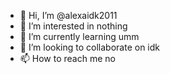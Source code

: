 - 👋 Hi, I’m @alexaidk2011
- 👀 I’m interested in nothing
- 🌱 I’m currently learning umm
- 💞️ I’m looking to collaborate on idk
- 📫 How to reach me no

<!---
alexaidk2011/alexaidk2011 is a ✨ special ✨ repository because its `README.md` (this file) appears on your GitHub profile.
You can click the Preview link to take a look at your changes.
--->
